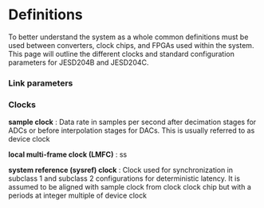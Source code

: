# Definitions

To better understand the system as a whole common definitions must be used between converters, clock chips, and FPGAs used within the system. This page will outline the different clocks and standard configuration parameters for JESD204B and JESD204C.

### Link parameters

### Clocks

**sample clock**
: Data rate in samples per second after decimation stages for ADCs or before interpolation stages for DACs. This is usually referred to as device clock

**local multi-frame clock (LMFC)**
: ss

**system reference (sysref) clock**
: Clock used for synchronization in subclass 1 and subclass 2 configurations for deterministic latency. It is assumed to be aligned with sample clock from clock clock chip but with a periods at integer multiple of device clock
